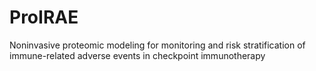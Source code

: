 # ProIRAE
Noninvasive proteomic modeling for monitoring and risk stratification of immune-related adverse events in checkpoint immunotherapy
